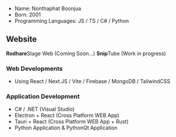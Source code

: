 - Name: Nonthaphat Boonjua
- Born: 2001
- Programming Languages: JS / TS / C# / Python

## Website
**Rodhare**Stage Web (Coming Soon...)
**Snip**Tube (Work in progress)

### Web Developments
- Using React / Next.JS / Vite / Firebase / MongoDB / TailwindCSS

### Application Development
- C# / .NET (Visual Studio)
- Electron + React (Cross Platform WEB App)
- Tauri + React (Cross Platform WEB App + Rust)
- Python Application & PythonQt Application


<!---
Rinechxn/Rinechxn is a ✨ special ✨ repository because its `README.md` (this file) appears on your GitHub profile.
You can click the Preview link to take a look at your changes.
--->
